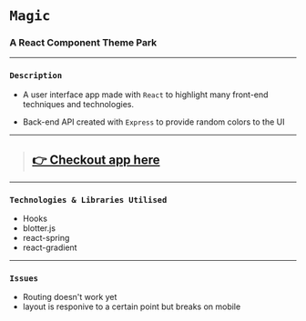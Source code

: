 # `Magic`

### A React Component Theme Park

---

### `Description`

- A user interface app made with `React` to highlight many front-end techniques and technologies.

- Back-end API created with `Express` to provide random colors to the UI

---

> ## [👉 Checkout app here](http://magic-park-bam.surge.sh/)

---

### `Technologies & Libraries Utilised`

- Hooks
- blotter.js
- react-spring
- react-gradient

---

### `Issues`

- Routing doesn't work yet
- layout is responive to a certain point but breaks on mobile
